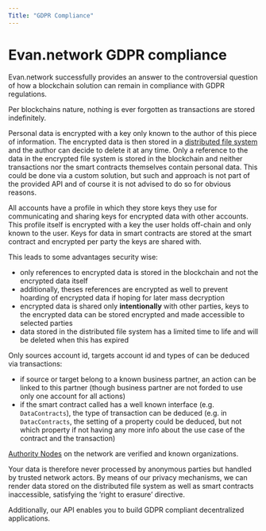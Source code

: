 ```yaml
---
Title: "GDPR Compliance"
---
```

# Evan.network GDPR compliance

Evan.network successfully provides an answer to the controversial question of how a blockchain solution can remain in compliance with GDPR regulations.

Per blockchains nature, nothing is ever forgotten as transactions are stored indefinitely. 

Personal data is encrypted with a key only known to the author of this piece of information. The encrypted data is then stored in a [distributed file system](/dev/ipfs) and the author can decide to delete it at any time. Only a reference to the data in the encrypted file system is stored in the blockchain and neither transactions nor the smart contracts themselves contain personal data. This could be done via a custom solution, but such and approach is not part of the provided API and of course it is not advised to do so for obvious reasons.

All accounts have a profile in which they store keys they use for communicating and sharing keys for encrypted data with other accounts. This profile itself is encrypted with a key the user holds off-chain and only known to the user. Keys for data in smart contracts are stored at the smart contract and encrypted per party the keys are shared with.

This leads to some advantages security wise:
- only references to encrypted data is stored in the blockchain and not the encrypted data itself
- additionally, theses references are encrypted as well to prevent hoarding of encrypted data if hoping for later mass decryption
- encrypted data is shared only **intentionally** with other parties, keys to the encrypted data can be stored encrypted and made accessible to selected parties
- data stored in the distributed file system has a limited time to life and will be deleted when this has expired

Only sources account id, targets account id and types of can be deduced via transactions:
- if source or target belong to a known business partner, an action can be linked to this partner (though business partner are not forded to use only one account for all actions)
- if the smart contract called has a well known interface (e.g. `DataContracts`), the type of transaction can be deduced (e.g. in `DatacContracts`, the setting of a property could be deduced, but not which property if not having any more info about the use case of the contract and the transaction)

[Authority Nodes](/doc/authoritynode) on the network are verified and known organizations.

Your data is therefore never processed by anonymous parties but handled by trusted network actors. 
By means of our privacy mechanisms, we can render data stored on the distributed file system as well as smart contracts inaccessible, satisfying the ‘right to erasure’ directive.

Additionally, our API enables you to build GDPR compliant decentralized applications. 
